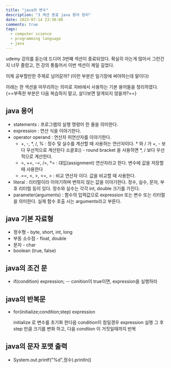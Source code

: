```yaml
---
title: "java의 변수"
description: "3 섹션 종료 java 용어 정리"
date: 2023-07-14 23:30:00
comments: true
tags:
  - computer science
  - programming language
  - java
---
```


udemy 강의를 듣는데 드디어 3번째 섹션이 종료되었다. 확실히 아는게 많아서 그런건지 너무 졸렸고, 전 강의 통틀어서 이번 섹션이 제일 길었다.

이제 공부할만한 주제로 넘어갈까? (이런 부분은 일기장에 써야하는데 말이다)

아래는 한 섹션을 마무리하는 의미로 자바에서 사용하는 기본 용어들을 정리하였다. {==부족한 부분은 다음 복습하지 말고, 살다보면 알게되지 않을까?==} 

## java 용어

 * statements : 프로그램의 실행 명령어 한 줄을 의미한다.
 * expression : 연산 식을 이야기한다.
 * operator operand : 연산자 피연산자를 이야기한다.
    * +, -, *, /, % : 정수 및 실수를 계산할 때 사용하는 연산자이다. * 와 / 가 +, - 보다 우선적으로 계산된다 소괄호() - round bracket 을 사용하면 *, / 보다 우선적으로 계산한다.
    * =, +=, -=, /=, *= : 대입(assignment) 연산자라고 한다. 변수에 값을 저장할 때 사용한다
    * ==, <, >, <=, > : 비교 연산자 이다. 값을 비교할 때 사용한다.
 * literal : 리터럴이라 이야기하며 변하지 않는 값을 이야기한다. 정수, 실수, 문자, 부호 리터럴 등이 있다. 정수와 실수는 각각 int, double 크기를 가진다.
 * parameter(arguments) : 함수의 입력값으로 expression 또는 변수 또는 리터럴을 의미한다. 실제 함수 호출 시는 arguments라고 부른다.
 
## java 기본 자료형

  * 정수형 - byte, short, int, long
  * 부동 소수점 - float, double
  * 문자 - char
  * boolean (true, false)

## java의 조건 문

  * if(condition) 
        expression; 
    -- conition이 true이면, expression을 실행하라

## java의 반복문
 
  * for(initialize;condition;step)
        expression
    
    initialize 로 변수를 초기화 한다음 condition이 참일경우 expression 실행 그 후 step 만큼 크기를 변화 하고, 다음 condtion 이 거짓일때까지 반복

## java의 문자 포맷 출력
  * System.out.printf("%d",정수).println()
  